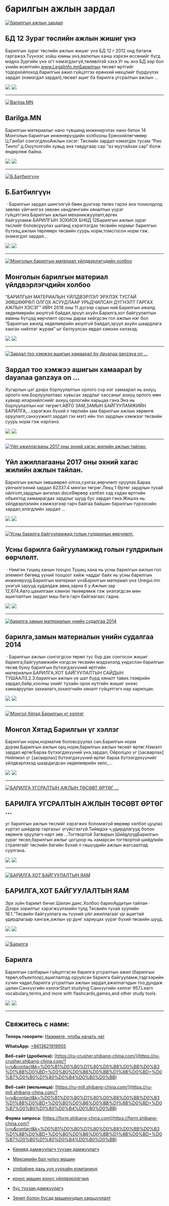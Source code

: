 # барилгын ажлын зардал

<a href="https://swt.shibang-china.com/?l=ru&img&k=%D0%B1%D0%B0%D1%80%D0%B8%D0%BB%D0%B3%D1%8B%D0%BD+%D0%B0%D0%B6%D0%BB%D1%8B%D0%BD+%D0%B7%D0%B0%D1%80%D0%B4%D0%B0%D0%BB" target="_blank">![барилгын ажлын зардал](http://static.shibang-china.com/all-800x300/1510.jpg)</a>

## БД 12 Зураг төслийн ажлын жишиг үнэ
Барилгын зураг төслийн ажлын жишиг үнэ БД 12 г 2012 онд баталж гаргажээ.Түүнээс хойш юмны үнэ,валютын ханш хэрхэн өссөнийг бүгд мэднэ.Зургийн үнэ огт нэмэгдэхгүй,төлөвлтэй хэхэ.Уг нь энэ БД ээр бол үнийн өсөлтийн.www.Legalinfo.mnБарилгын төсөвт өртгийг тодорхойлоход барилгын ажил гүйцэтгэх ерөнхий нөхцлийг бүрдүүлэх зардал (нэмэгдэл зардал),төсөвт ашиг ба барилга угсралтын ажлын …


<a href="https://whatsapp.shibangsoft.com/WhatsApp.php" target="_blank" title="WhatsApp">![](http://static.shibang-china.com/icon/whatsapp.png)</a> <a href="https://swt.shibang-china.com/?l=ru&icon&k=%D0%B1%D0%B0%D1%80%D0%B8%D0%BB%D0%B3%D1%8B%D0%BD+%D0%B0%D0%B6%D0%BB%D1%8B%D0%BD+%D0%B7%D0%B0%D1%80%D0%B4%D0%B0%D0%BB" target="_blank">![](http://static.shibang-china.com/icon/chat-ru.png)</a>

---

<a href="https://swt.shibang-china.com/?l=ru&img&k=%D0%B1%D0%B0%D1%80%D0%B8%D0%BB%D0%B3%D1%8B%D0%BD+%D0%B0%D0%B6%D0%BB%D1%8B%D0%BD+%D0%B7%D0%B0%D1%80%D0%B4%D0%B0%D0%BB" target="_blank">![Barilga.MN](http://static.shibang-china.com/all-800x300/536.jpg)</a>

## Barilga.MN
Барилгын материалыг нано түвшинд инженерчлэх нано бетон 14 Монголын барилгын инженерүүдийн холбооны Ерөнхийлөгчөөөр Ц.Ганбат сонгогдлооАжлын хэсэг: Төслийн зардал нэмэгдэх тусам “Рио Тинто” д.Оюутолгойн хувьд энэ тавдугаар сар “аз муутайхан сар” болж өндөрлөж байна.


<a href="https://whatsapp.shibangsoft.com/WhatsApp.php" target="_blank" title="WhatsApp">![](http://static.shibang-china.com/icon/whatsapp.png)</a> <a href="https://swt.shibang-china.com/?l=ru&icon&k=%D0%B1%D0%B0%D1%80%D0%B8%D0%BB%D0%B3%D1%8B%D0%BD+%D0%B0%D0%B6%D0%BB%D1%8B%D0%BD+%D0%B7%D0%B0%D1%80%D0%B4%D0%B0%D0%BB" target="_blank">![](http://static.shibang-china.com/icon/chat-ru.png)</a>

---

<a href="https://swt.shibang-china.com/?l=ru&img&k=%D0%B1%D0%B0%D1%80%D0%B8%D0%BB%D0%B3%D1%8B%D0%BD+%D0%B0%D0%B6%D0%BB%D1%8B%D0%BD+%D0%B7%D0%B0%D1%80%D0%B4%D0%B0%D0%BB" target="_blank">![Б.Батбилгүүн](http://static.shibang-china.com/all-800x300/1278.jpg)</a>

## Б.Батбилгүүн
&nbsp;&#0183;&#32;Барилгын зардал шингээгүй бөөн дүнгээр төлөх гэрээ энэ тохиолдолд зөвлөх үйлчилгээ зөвхөн хөндлөнгийн хяналтын үүрэг гүйцэтгэнэ.Барилгын ажлын механикжуулалт,өргөх байгууламж.БАРИЛГЫН ЗОХИОХ БНбД 12Барилгын ажлын зураг төслийг боловсруулах шатанд хэрэглэгдэх төсвийн нормыг барилгын бүтээц,ажлын төрлөөрх төсвийн суурь норм,томсгосон норм гэж.(нэмэгдэл зардал…


<a href="https://whatsapp.shibangsoft.com/WhatsApp.php" target="_blank" title="WhatsApp">![](http://static.shibang-china.com/icon/whatsapp.png)</a> <a href="https://swt.shibang-china.com/?l=ru&icon&k=%D0%B1%D0%B0%D1%80%D0%B8%D0%BB%D0%B3%D1%8B%D0%BD+%D0%B0%D0%B6%D0%BB%D1%8B%D0%BD+%D0%B7%D0%B0%D1%80%D0%B4%D0%B0%D0%BB" target="_blank">![](http://static.shibang-china.com/icon/chat-ru.png)</a>

---

<a href="https://swt.shibang-china.com/?l=ru&img&k=%D0%B1%D0%B0%D1%80%D0%B8%D0%BB%D0%B3%D1%8B%D0%BD+%D0%B0%D0%B6%D0%BB%D1%8B%D0%BD+%D0%B7%D0%B0%D1%80%D0%B4%D0%B0%D0%BB" target="_blank">![Монголын барилгын материал үйлдвэрлэгчдийн холбоо](http://static.shibang-china.com/all-800x300/630.jpg)</a>

## Монголын барилгын материал үйлдвэрлэгчдийн холбоо
“БАРИЛГЫН МАТЕРИАЛЫН ҮЙЛДВЭРЛЭЛ ЭРХЛЭХ ТУСГАЙ ЗӨВШӨӨРӨЛ ОЛГОХ АСУУДЛААР УРЬДЧИЛСАН ДҮГНЭЛТ ГАРГАХ АЖЛЫН ХЭСЭГ” ИЙН 2018 оны 11 дүгээр сарын ний.Барилгын ажилд хөдөлмөрийн аюулгүй байдал,эрүүл ахуйн.Барилга,хот байгуулалтын яамны бүтцэд өөрчлөлт орсны дараа хийгдсэн гол ажлын нэг бол “Барилгын ажилд хөдөлмөрийн аюулгүй байдал,эрүүл ахуйн шаардлага хангах нийтлэг журам” ыг батлуулсан явдал хэмээн хэлэхэд.


<a href="https://whatsapp.shibangsoft.com/WhatsApp.php" target="_blank" title="WhatsApp">![](http://static.shibang-china.com/icon/whatsapp.png)</a> <a href="https://swt.shibang-china.com/?l=ru&icon&k=%D0%B1%D0%B0%D1%80%D0%B8%D0%BB%D0%B3%D1%8B%D0%BD+%D0%B0%D0%B6%D0%BB%D1%8B%D0%BD+%D0%B7%D0%B0%D1%80%D0%B4%D0%B0%D0%BB" target="_blank">![](http://static.shibang-china.com/icon/chat-ru.png)</a>

---

<a href="https://swt.shibang-china.com/?l=ru&img&k=%D0%B1%D0%B0%D1%80%D0%B8%D0%BB%D0%B3%D1%8B%D0%BD+%D0%B0%D0%B6%D0%BB%D1%8B%D0%BD+%D0%B7%D0%B0%D1%80%D0%B4%D0%B0%D0%BB" target="_blank">![Зардал тоо хэмжээ ашигын хамаарал by dayanaa ganzaya on …](http://static.shibang-china.com/all-800x300/398.jpg)</a>

## Зардал тоо хэмжээ ашигын хамаарал by dayanaa ganzaya on …
Хугарлын цэг дээрх борлуулалтын орлого cvp нэг хамаарал нь ахиуц орлого юм.Борлуулалтаас хувьсах зардлыг хассаныг ахиуц орлого мөн хувиар илэрхийлснийг ахиуц орлогийн харьцаа гэнэ.Энэ нь борлуулалтын нэг төгрөгт.АВТО ЗАМ,ЗАМЫН БАЙГУУЛАМЖИЙН БАРИЛГА,…хэрэгжих бүхий л төрлийн зам барилгын ажлын хөрөнгө оруулалт,санхүүжилт.зардал гэх мэт) ийн тоо зардлын хэмжээг төсвийн суурь норм гэж нэрлэнэ.


<a href="https://whatsapp.shibangsoft.com/WhatsApp.php" target="_blank" title="WhatsApp">![](http://static.shibang-china.com/icon/whatsapp.png)</a> <a href="https://swt.shibang-china.com/?l=ru&icon&k=%D0%B1%D0%B0%D1%80%D0%B8%D0%BB%D0%B3%D1%8B%D0%BD+%D0%B0%D0%B6%D0%BB%D1%8B%D0%BD+%D0%B7%D0%B0%D1%80%D0%B4%D0%B0%D0%BB" target="_blank">![](http://static.shibang-china.com/icon/chat-ru.png)</a>

---

<a href="https://swt.shibang-china.com/?l=ru&img&k=%D0%B1%D0%B0%D1%80%D0%B8%D0%BB%D0%B3%D1%8B%D0%BD+%D0%B0%D0%B6%D0%BB%D1%8B%D0%BD+%D0%B7%D0%B0%D1%80%D0%B4%D0%B0%D0%BB" target="_blank">![Үйл ажиллагааны 2017 оны эхний хагас жилийн ажлын тайлан.](http://static.shibang-china.com/all-800x300/1496.jpg)</a>

## Үйл ажиллагааны 2017 оны эхний хагас жилийн ажлын тайлан.
Барилгын ажлын зөвшөөрөл олгох,сунгах,өөрчлөлт оруулах.Бараа үйлчилгээний зардал 82337.4 мянган төгрөг.Лекц 1 Өртөг зардлын тухай ойлголт,зардлын ангилал.docxӨөрөөр хэлбэл хэд хэдэн өртгийн объектод хамаарагдах зардлыг шууд бус зардал гэнэ.Жишээ нь: үйлдвэрлэлийн хэмжээгээр гарч байгаа байшин барилгын түрээсийн зардал,элэгдлийн зардал …


<a href="https://whatsapp.shibangsoft.com/WhatsApp.php" target="_blank" title="WhatsApp">![](http://static.shibang-china.com/icon/whatsapp.png)</a> <a href="https://swt.shibang-china.com/?l=ru&icon&k=%D0%B1%D0%B0%D1%80%D0%B8%D0%BB%D0%B3%D1%8B%D0%BD+%D0%B0%D0%B6%D0%BB%D1%8B%D0%BD+%D0%B7%D0%B0%D1%80%D0%B4%D0%B0%D0%BB" target="_blank">![](http://static.shibang-china.com/icon/chat-ru.png)</a>

---

<a href="https://swt.shibang-china.com/?l=ru&img&k=%D0%B1%D0%B0%D1%80%D0%B8%D0%BB%D0%B3%D1%8B%D0%BD+%D0%B0%D0%B6%D0%BB%D1%8B%D0%BD+%D0%B7%D0%B0%D1%80%D0%B4%D0%B0%D0%BB" target="_blank">![Усны барилга байгууламжид голын гулдрилын өөрчлөлт.](http://static.shibang-china.com/all-800x300/285.jpg)</a>

## Усны барилга байгууламжид голын гулдрилын өөрчлөлт.
&nbsp;&#0183;&#32;Нимгэн түшиц ханын тооцоо Түшиц хана нь усны барилгын ажлын гол элемент бөгөөд үүний тооцоог хийж чаддаг байх нь усны барилгын инженерүүд.Барилгын материал үнэБарилгын материал үнэ Unegui.mn үнэгүй зарууд худалдаж авна,зарна б у.Ажлын зар 12,674.Авто.цахилгаан хэмнэх төхөөрөмж гэж үнэлэгдсэн мөн ашиглалтын зардал маш бага гарч байгаагаас гадна.


<a href="https://whatsapp.shibangsoft.com/WhatsApp.php" target="_blank" title="WhatsApp">![](http://static.shibang-china.com/icon/whatsapp.png)</a> <a href="https://swt.shibang-china.com/?l=ru&icon&k=%D0%B1%D0%B0%D1%80%D0%B8%D0%BB%D0%B3%D1%8B%D0%BD+%D0%B0%D0%B6%D0%BB%D1%8B%D0%BD+%D0%B7%D0%B0%D1%80%D0%B4%D0%B0%D0%BB" target="_blank">![](http://static.shibang-china.com/icon/chat-ru.png)</a>

---

<a href="https://swt.shibang-china.com/?l=ru&img&k=%D0%B1%D0%B0%D1%80%D0%B8%D0%BB%D0%B3%D1%8B%D0%BD+%D0%B0%D0%B6%D0%BB%D1%8B%D0%BD+%D0%B7%D0%B0%D1%80%D0%B4%D0%B0%D0%BB" target="_blank">![барилга,замын материалын үнийн судалгаа 2014](http://static.shibang-china.com/all-800x300/1369.jpg)</a>

## барилга,замын материалын үнийн судалгаа 2014
&nbsp;&#0183;&#32;Барилгын ажлын сонгогдсон төрөл тус бүр дэх сонгосон жишиг барилга,байгууламжийн нэгдсэн төсвийн мэдээлэлд үндэслэн барилгын төсөв буюу барилгын бүтээгдэхүүний өртгийн материалын.БАРИЛГА,ХОТ БАЙГУУЛАЛТЫН САЙДЫН ТУШААЛ3.2.3.барилгын ажлын үе шат бүрд хяналт тавих.тээврийн зардал,байр,хоолны үнийг тухайн орон нутгийн жишиг үнээс хамааруулан захиалагч,зохиогчийн хяналт гүйцэтгэгч нар харилцан.


<a href="https://whatsapp.shibangsoft.com/WhatsApp.php" target="_blank" title="WhatsApp">![](http://static.shibang-china.com/icon/whatsapp.png)</a> <a href="https://swt.shibang-china.com/?l=ru&icon&k=%D0%B1%D0%B0%D1%80%D0%B8%D0%BB%D0%B3%D1%8B%D0%BD+%D0%B0%D0%B6%D0%BB%D1%8B%D0%BD+%D0%B7%D0%B0%D1%80%D0%B4%D0%B0%D0%BB" target="_blank">![](http://static.shibang-china.com/icon/chat-ru.png)</a>

---

<a href="https://swt.shibang-china.com/?l=ru&img&k=%D0%B1%D0%B0%D1%80%D0%B8%D0%BB%D0%B3%D1%8B%D0%BD+%D0%B0%D0%B6%D0%BB%D1%8B%D0%BD+%D0%B7%D0%B0%D1%80%D0%B4%D0%B0%D0%BB" target="_blank">![Монгол Хятад Барилгын үг хэллэг](http://static.shibang-china.com/all-800x300/824.jpg)</a>

## Монгол Хятад Барилгын үг хэллэг
Барилгын норм,норматив боловсруулах сан.Барилгын норм дүрэм.Барилгын ажлын орц норм,барилгын ажлын төсөвт өртөг.Нэмэлт зардал.өртөгБараа бүтээг&#173;дэхүүний үнэ,зардал; Ойролцоо үг [засварлах] Нийлмэл үг [засварлах] бүтээгдэхүүний өртөг бараа бүтээг&#173;дэхүүнийг үйлдвэрлэхэд шаардагдсан хөдөлмөрийн хөлс,…


<a href="https://whatsapp.shibangsoft.com/WhatsApp.php" target="_blank" title="WhatsApp">![](http://static.shibang-china.com/icon/whatsapp.png)</a> <a href="https://swt.shibang-china.com/?l=ru&icon&k=%D0%B1%D0%B0%D1%80%D0%B8%D0%BB%D0%B3%D1%8B%D0%BD+%D0%B0%D0%B6%D0%BB%D1%8B%D0%BD+%D0%B7%D0%B0%D1%80%D0%B4%D0%B0%D0%BB" target="_blank">![](http://static.shibang-china.com/icon/chat-ru.png)</a>

---

<a href="https://swt.shibang-china.com/?l=ru&img&k=%D0%B1%D0%B0%D1%80%D0%B8%D0%BB%D0%B3%D1%8B%D0%BD+%D0%B0%D0%B6%D0%BB%D1%8B%D0%BD+%D0%B7%D0%B0%D1%80%D0%B4%D0%B0%D0%BB" target="_blank">![БАРИЛГА УГСРАЛТЫН АЖЛЫН ТӨСӨВТ ӨРТӨГ …](http://static.shibang-china.com/all-800x300/981.jpg)</a>

## БАРИЛГА УГСРАЛТЫН АЖЛЫН ТӨСӨВТ ӨРТӨГ …
уг барилгын ажлын төслийг хэрэгжих боломжгүй өөрөөр хэлбэл цуцлах хүртэл шийдвэр гаргахыг үгүйсгэхгүй.Тиймдээ ч,удирдлагууд болон хөрөнгө оруулагч нарт зөв …Тогтвортой Загварын ШийдлүүдБарилгын зураг төсөл,барилгын ажлыг цогцоор нь хамарсан тогтвортой шийдлийн стратегийг төслийн багийн бүхий л гишүүдийн ажлын жагсаалтад суулгана.


<a href="https://whatsapp.shibangsoft.com/WhatsApp.php" target="_blank" title="WhatsApp">![](http://static.shibang-china.com/icon/whatsapp.png)</a> <a href="https://swt.shibang-china.com/?l=ru&icon&k=%D0%B1%D0%B0%D1%80%D0%B8%D0%BB%D0%B3%D1%8B%D0%BD+%D0%B0%D0%B6%D0%BB%D1%8B%D0%BD+%D0%B7%D0%B0%D1%80%D0%B4%D0%B0%D0%BB" target="_blank">![](http://static.shibang-china.com/icon/chat-ru.png)</a>

---

<a href="https://swt.shibang-china.com/?l=ru&img&k=%D0%B1%D0%B0%D1%80%D0%B8%D0%BB%D0%B3%D1%8B%D0%BD+%D0%B0%D0%B6%D0%BB%D1%8B%D0%BD+%D0%B7%D0%B0%D1%80%D0%B4%D0%B0%D0%BB" target="_blank">![БАРИЛГА,ХОТ БАЙГУУЛАЛТЫН ЯАМ](http://static.shibang-china.com/all-800x300/804.jpg)</a>

## БАРИЛГА,ХОТ БАЙГУУЛАЛТЫН ЯАМ
Эрх зүйн баримт бичиг.Шилэн данс.Холбоо барихАудитын тайлан&nbsp;&#0183;&#32;Дээрх зорилтыг хэрэгжүүлэхийн тулд Төсвийн тухай хуулийн 16.1.“Төсвийн байгууллага нь түүний үйл ажиллагааг үр ашигтай удирдлагаар хангаж,ажлын үр дүнг хариуцах үүрэг бүхий төсвийн шууд.


<a href="https://whatsapp.shibangsoft.com/WhatsApp.php" target="_blank" title="WhatsApp">![](http://static.shibang-china.com/icon/whatsapp.png)</a> <a href="https://swt.shibang-china.com/?l=ru&icon&k=%D0%B1%D0%B0%D1%80%D0%B8%D0%BB%D0%B3%D1%8B%D0%BD+%D0%B0%D0%B6%D0%BB%D1%8B%D0%BD+%D0%B7%D0%B0%D1%80%D0%B4%D0%B0%D0%BB" target="_blank">![](http://static.shibang-china.com/icon/chat-ru.png)</a>

---

<a href="https://swt.shibang-china.com/?l=ru&img&k=%D0%B1%D0%B0%D1%80%D0%B8%D0%BB%D0%B3%D1%8B%D0%BD+%D0%B0%D0%B6%D0%BB%D1%8B%D0%BD+%D0%B7%D0%B0%D1%80%D0%B4%D0%B0%D0%BB" target="_blank">![Барилга](http://static.shibang-china.com/all-800x300/1119.jpg)</a>

## Барилга
Барилгын салбарын гүйцэтгэсэн барилга угсралтын ажил (барилгын төрөл,объектоор),ашиглалтад оруулсан барилга байгууламж,тэдгээрийн хүчин чадал,барилга угсралтын ажлын зардал,ажиллагчдын тоо,дундаж цалин.Санхүүгийн хэллэгStart studying Санхүүгийн хэллэг 957.Learn vocabulary,terms,and more with flashcards,games,and other study tools.


<a href="https://whatsapp.shibangsoft.com/WhatsApp.php" target="_blank" title="WhatsApp">![](http://static.shibang-china.com/icon/whatsapp.png)</a> <a href="https://swt.shibang-china.com/?l=ru&icon&k=%D0%B1%D0%B0%D1%80%D0%B8%D0%BB%D0%B3%D1%8B%D0%BD+%D0%B0%D0%B6%D0%BB%D1%8B%D0%BD+%D0%B7%D0%B0%D1%80%D0%B4%D0%B0%D0%BB" target="_blank">![](http://static.shibang-china.com/icon/chat-ru.png)</a>

---
## Свяжитесь с нами:

**Теперь говорите:** [Нажмите, чтобы начать чат](https://swt.shibang-china.com?l=ru&contact&k=%D0%B1%D0%B0%D1%80%D0%B8%D0%BB%D0%B3%D1%8B%D0%BD+%D0%B0%D0%B6%D0%BB%D1%8B%D0%BD+%D0%B7%D0%B0%D1%80%D0%B4%D0%B0%D0%BB)

**WhatsApp:**  [+8613621919955](https://whatsapp.shibangsoft.com/WhatsApp.php)

**Веб-сайт (дробилка):** [https://ru-crusher.shibang-china.com/](https://ru-crusher.shibang-china.com/?l=ru&contact&k=%D0%B1%D0%B0%D1%80%D0%B8%D0%BB%D0%B3%D1%8B%D0%BD+%D0%B0%D0%B6%D0%BB%D1%8B%D0%BD+%D0%B7%D0%B0%D1%80%D0%B4%D0%B0%D0%BB)

**Веб-сайт (мельница):** [https://ru-mill.shibang-china.com/](https://ru-mill.shibang-china.com/?l=ru&contact&k=%D0%B1%D0%B0%D1%80%D0%B8%D0%BB%D0%B3%D1%8B%D0%BD+%D0%B0%D0%B6%D0%BB%D1%8B%D0%BD+%D0%B7%D0%B0%D1%80%D0%B4%D0%B0%D0%BB)

**Форма запроса:** [https://form.shibang-china.com](https://form.shibang-china.com?l=ru&contact&k=%D0%B1%D0%B0%D1%80%D0%B8%D0%BB%D0%B3%D1%8B%D0%BD+%D0%B0%D0%B6%D0%BB%D1%8B%D0%BD+%D0%B7%D0%B0%D1%80%D0%B4%D0%B0%D0%BB)

* [Кенияд дамжуулагч туузан дамжуулагч](../128/%D0%9A%D0%B5%D0%BD%D0%B8%D1%8F%D0%B4%20%D0%B4%D0%B0%D0%BC%D0%B6%D1%83%D1%83%D0%BB%D0%B0%D0%B3%D1%87%20%D1%82%D1%83%D1%83%D0%B7%D0%B0%D0%BD%20%D0%B4%D0%B0%D0%BC%D0%B6%D1%83%D1%83%D0%BB%D0%B0%D0%B3%D1%87.md)

* [Мексикийн бал чулуу машин](../127/%D0%9C%D0%B5%D0%BA%D1%81%D0%B8%D0%BA%D0%B8%D0%B9%D0%BD%20%D0%B1%D0%B0%D0%BB%20%D1%87%D1%83%D0%BB%D1%83%D1%83%20%D0%BC%D0%B0%D1%88%D0%B8%D0%BD.md)

* [zimbabwe дахь уул уурхайн компаниуд](../127/zimbabwe%20%D0%B4%D0%B0%D1%85%D1%8C%20%D1%83%D1%83%D0%BB%20%D1%83%D1%83%D1%80%D1%85%D0%B0%D0%B9%D0%BD%20%D0%BA%D0%BE%D0%BC%D0%BF%D0%B0%D0%BD%D0%B8%D1%83%D0%B4.md)

* [конус машин конус үйлдвэрлэгчид](../130/%D0%BA%D0%BE%D0%BD%D1%83%D1%81%20%D0%BC%D0%B0%D1%88%D0%B8%D0%BD%20%D0%BA%D0%BE%D0%BD%D1%83%D1%81%20%D2%AF%D0%B9%D0%BB%D0%B4%D0%B2%D1%8D%D1%80%D0%BB%D1%8D%D0%B3%D1%87%D0%B8%D0%B4.md)

* [бүс туузан дамжуулагч](../126/%D0%B1%D2%AF%D1%81%20%D1%82%D1%83%D1%83%D0%B7%D0%B0%D0%BD%20%D0%B4%D0%B0%D0%BC%D0%B6%D1%83%D1%83%D0%BB%D0%B0%D0%B3%D1%87.md)

* [Зенит болон бусад машинуудын харьцуулалт](../127/%D0%97%D0%B5%D0%BD%D0%B8%D1%82%20%D0%B1%D0%BE%D0%BB%D0%BE%D0%BD%20%D0%B1%D1%83%D1%81%D0%B0%D0%B4%20%D0%BC%D0%B0%D1%88%D0%B8%D0%BD%D1%83%D1%83%D0%B4%D1%8B%D0%BD%20%D1%85%D0%B0%D1%80%D1%8C%D1%86%D1%83%D1%83%D0%BB%D0%B0%D0%BB%D1%82.md)